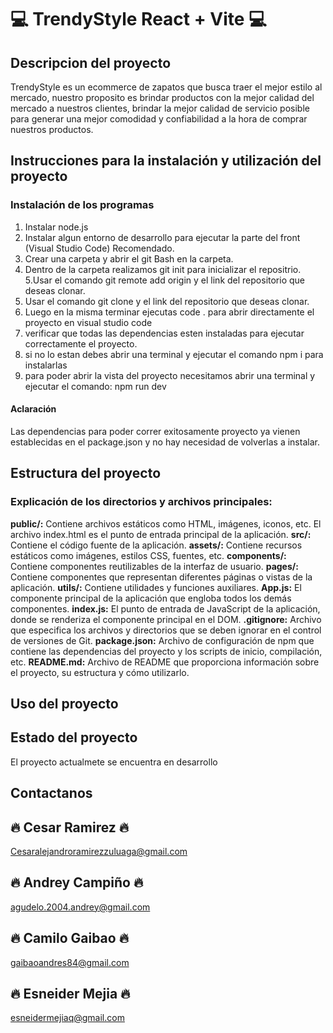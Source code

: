# 💻 TrendyStyle React + Vite 💻

## Descripcion del proyecto
TrendyStyle es un ecommerce de zapatos que busca traer el mejor estilo al mercado, nuestro proposito es brindar productos con la mejor calidad del mercado a nuestros clientes, brindar la mejor calidad de servicio posible para generar una mejor comodidad y confiabilidad a la hora de comprar nuestros productos.

## Instrucciones para la instalación y utilización del proyecto 
### Instalación de los programas
1. Instalar node.js
2. Instalar algun entorno de desarrollo para ejecutar la parte del front (Visual Studio Code) Recomendado.
3. Crear una carpeta y abrir el git Bash en la carpeta.
4. Dentro de la carpeta realizamos git init para inicializar el repositrio.
5.Usar el comando git remote add origin y el link del repositorio que deseas clonar.
6. Usar el comando git clone y el link del repositorio que deseas clonar.
7. Luego en la misma terminar ejecutas code . para abrir directamente el proyecto en visual studio code
8. verificar que todas las dependencias esten instaladas para ejecutar correctamente el proyecto.
9. si no lo estan debes abrir una terminal y ejecutar el comando npm i para instalarlas
10. para poder abrir la vista del proyecto necesitamos abrir una terminal y ejecutar el comando: npm run dev

#### Aclaración
Las dependencias para poder correr exitosamente proyecto ya vienen establecidas en el package.json y no hay necesidad de volverlas a instalar.

## Estructura del proyecto
### Explicación de los directorios y archivos principales:

**public/:** Contiene archivos estáticos como HTML, imágenes, iconos, etc. El archivo index.html es el punto de entrada principal de la aplicación.
**src/:** Contiene el código fuente de la aplicación.
**assets/:** Contiene recursos estáticos como imágenes, estilos CSS, fuentes, etc.
**components/:** Contiene componentes reutilizables de la interfaz de usuario.
**pages/:** Contiene componentes que representan diferentes páginas o vistas de la aplicación.
**utils/:** Contiene utilidades y funciones auxiliares.
**App.js:** El componente principal de la aplicación que engloba todos los demás componentes.
**index.js:** El punto de entrada de JavaScript de la aplicación, donde se renderiza el componente principal en el DOM.
**.gitignore:** Archivo que especifica los archivos y directorios que se deben ignorar en el control de versiones de Git.
**package.json:** Archivo de configuración de npm que contiene las dependencias del proyecto y los scripts de inicio, compilación, etc.
**README.md:** Archivo de README que proporciona información sobre el proyecto, su estructura y cómo utilizarlo.

## Uso del proyecto

## Estado del proyecto
El proyecto actualmete se encuentra en desarrollo

## Contactanos

## 🔥 Cesar Ramirez 🔥
Cesaralejandroramirezzuluaga@gmail.com
## 🔥 Andrey Campiño 🔥
agudelo.2004.andrey@gmail.com
## 🔥 Camilo Gaibao 🔥
gaibaoandres84@gmail.com
## 🔥 Esneider Mejia 🔥
esneidermejiaq@gmail.com



